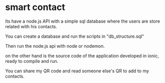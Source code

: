 # smart contact

Its have a node.js API with a simple sql database where the users are store related with his contacts.

You can create a database and run the scripts in "db_structure.sql"

Then run the node.js api with node or nodemon.

on the other hand is the source code of the application developed in ionic, ready to compile and run.

You can share my QR code and read someone else's QR to add to my contacts.
